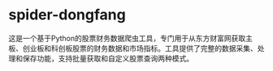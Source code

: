 # spider-dongfang
这是一个基于Python的股票财务数据爬虫工具，专门用于从东方财富网获取主板、创业板和科创板股票的财务数据和市场指标。工具提供了完整的数据采集、处理和保存功能，支持批量获取和自定义股票查询两种模式。
